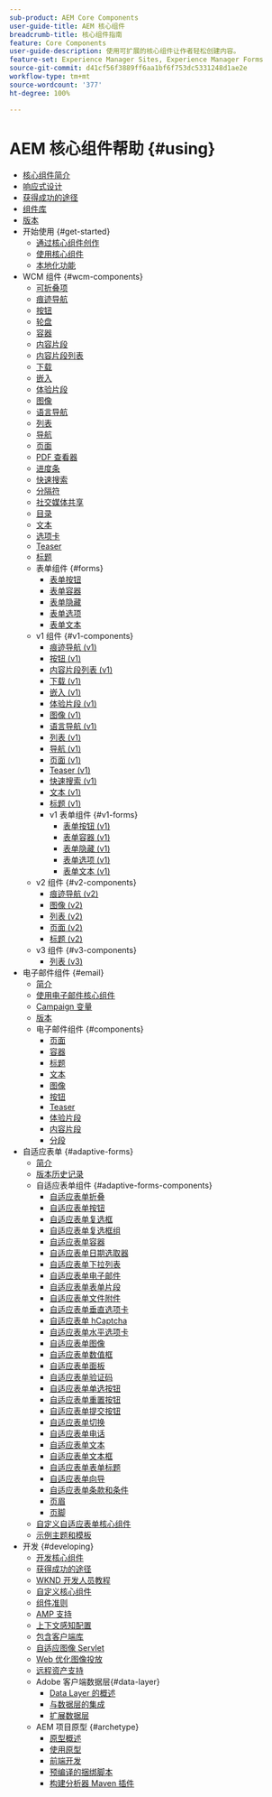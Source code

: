```yaml
---
sub-product: AEM Core Components
user-guide-title: AEM 核心组件
breadcrumb-title: 核心组件指南
feature: Core Components
user-guide-description: 使用可扩展的核心组件让作者轻松创建内容。
feature-set: Experience Manager Sites, Experience Manager Forms
source-git-commit: d41cf56f3889ff6aa1bf6f753dc5331248d1ae2e
workflow-type: tm+mt
source-wordcount: '377'
ht-degree: 100%

---
```



# AEM 核心组件帮助 {#using}

+ [核心组件简介](/help/introduction.md)
+ [响应式设计](/help/responsive.md)
+ [获得成功的途径](/help/developing/success.md)
+ [组件库](https://adobe.com/go/aem_cmp_library_cn)
+ [版本](/help/versions.md)
+ 开始使用 {#get-started}
   + [通过核心组件创作](/help/get-started/authoring.md)
   + [使用核心组件](/help/get-started/using.md)
   + [本地化功能](/help/get-started/localization.md)
+ WCM 组件 {#wcm-components}
   + [可折叠项](/help/components/accordion.md)
   + [痕迹导航](/help/components/breadcrumb.md)
   + [按钮](/help/components/button.md)
   + [轮盘](/help/components/carousel.md)
   + [容器](/help/components/container.md)
   + [内容片段](/help/components/content-fragment-component.md)
   + [内容片段列表](/help/components/content-fragment-list.md)
   + [下载](/help/components/download.md)
   + [嵌入](/help/components/embed.md)
   + [体验片段](/help/components/experience-fragment.md)
   + [图像](/help/components/image.md)
   + [语言导航](/help/components/language-navigation.md)
   + [列表](/help/components/list.md)
   + [导航](/help/components/navigation.md)
   + [页面](/help/components/page.md)
   + [PDF 查看器](/help/components/pdf-viewer.md)
   + [进度条](/help/components/progress-bar.md)
   + [快速搜索](/help/components/quick-search.md)
   + [分隔符](/help/components/separator.md)
   + [社交媒体共享](/help/components/sharing.md)
   + [目录](/help/components/tableofcontents.md)
   + [文本](/help/components/text.md)
   + [选项卡](/help/components/tabs.md)
   + [Teaser](/help/components/teaser.md)
   + [标题](/help/components/title.md)
   + 表单组件 {#forms}
      + [表单按钮](/help/components/forms/form-button.md)
      + [表单容器](/help/components/forms/form-container.md)
      + [表单隐藏](/help/components/forms/form-hidden.md)
      + [表单选项](/help/components/forms/form-options.md)
      + [表单文本](/help/components/forms/form-text.md)
   + v1 组件 {#v1-components}
      + [痕迹导航 (v1)](/help/components/v1/breadcrumb-v1.md)
      + [按钮 (v1)](/help/components/v1/button.md)
      + [内容片段列表 (v1)](/help/components/v1/content-fragment-list.md)
      + [下载 (v1)](/help/components/v1/download.md)
      + [嵌入 (v1)](/help/components/v1/embed.md)
      + [体验片段 (v1)](/help/components/v1/experience-fragment.md)
      + [图像 (v1)](/help/components/v1/image-v1.md)
      + [语言导航 (v1)](/help/components/v1/language-navigation.md)
      + [列表 (v1)](/help/components/v1/list-v1.md)
      + [导航 (v1)](/help/components/v1/navigation.md)
      + [页面 (v1)](/help/components/v1/page-v1.md)
      + [Teaser (v1)](/help/components/v1/teaser.md)
      + [快速搜索 (v1)](/help/components/v1/quick-search.md)
      + [文本 (v1)](/help/components/v1/text-v1.md)
      + [标题 (v1)](/help/components/v1/title-v1.md)
      + v1 表单组件 {#v1-forms}
         + [表单按钮 (v1)](/help/components/v1/form-button-v1.md)
         + [表单容器 (v1)](/help/components/v1/form-container-v1.md)
         + [表单隐藏 (v1)](/help/components/v1/form-hidden-v1.md)
         + [表单选项 (v1)](/help/components/v1/form-options-v1.md)
         + [表单文本 (v1)](/help/components/v1/form-text-v1.md)
   + v2 组件 {#v2-components}
      + [痕迹导航 (v2)](/help/components/v2/breadcrumb.md)
      + [图像 (v2)](/help/components/v2/image.md)
      + [列表 (v2)](/help/components/v2/list.md)
      + [页面 (v2)](/help/components/v2/page.md)
      + [标题 (v2)](/help/components/v2/title.md)
   + v3 组件 {#v3-components}
      + [列表 (v3)](/help/components/v3/list.md)
+ 电子邮件组件 {#email}
   + [简介](/help/email/introduction.md)
   + [使用电子邮件核心组件](/help/email/using.md)
   + [Campaign 变量](/help/email/campaign-variables.md)
   + [版本](/help/email/versions.md)
   + 电子邮件组件 {#components}
      + [页面](/help/email/components/page.md)
      + [容器](/help/email/components/container.md)
      + [标题](/help/email/components/title.md)
      + [文本](/help/email/components/text.md)
      + [图像](/help/email/components/image.md)
      + [按钮](/help/email/components/button.md)
      + [Teaser](/help/email/components/teaser.md)
      + [体验片段](/help/email/components/experience-fragment.md)
      + [内容片段](/help/email/components/content-fragment.md)
      + [分段](/help/email/components/segmentation.md)
+ 自适应表单 {#adaptive-forms}
   + [简介](/help/adaptive-forms/introduction.md)
   + [版本历史记录](/help/adaptive-forms/version.md)
   + 自适应表单组件 {#adaptive-forms-components}
      + [自适应表单折叠](/help/adaptive-forms/components/accordion.md)
      + [自适应表单按钮](/help/adaptive-forms/components/button.md)
      + [自适应表单复选框](/help/adaptive-forms/components/checkbox.md)
      + [自适应表单复选框组](/help/adaptive-forms/components/checkbox-group.md)
      + [自适应表单容器](/help/adaptive-forms/components/form-container.md)
      + [自适应表单日期选取器](/help/adaptive-forms/components/date-picker.md)
      + [自适应表单下拉列表](/help/adaptive-forms/components/drop-down-list.md)
      + [自适应表单电子邮件](/help/adaptive-forms/components/email.md)
      + [自适应表单表单片段](/help/adaptive-forms/components/adaptive-form-fragment.md)
      + [自适应表单文件附件](/help/adaptive-forms/components/file-attachment.md)
      + [自适应表单垂直选项卡](/help/adaptive-forms/components/vertical-tabs.md)
      + [自适应表单 hCaptcha](/help/adaptive-forms/components/hcaptcha.md)
      + [自适应表单水平选项卡](/help/adaptive-forms/components/horizontal-tabs.md)
      + [自适应表单图像](/help/adaptive-forms/components/image.md)
      + [自适应表单数值框](/help/adaptive-forms/components/numeric-box.md)
      + [自适应表单面板](/help/adaptive-forms/components/panel.md)
      + [自适应表单验证码](/help/adaptive-forms/components/adaptive-form-recaptcha.md)
      + [自适应表单单选按钮](/help/adaptive-forms/components/radio-button.md)
      + [自适应表单重置按钮](/help/adaptive-forms/components/reset-button.md)
      + [自适应表单提交按钮](/help/adaptive-forms/components/submit-button.md)
      + [自适应表单切换](/help/adaptive-forms/components/adaptive-form-switch.md)
      + [自适应表单电话](/help/adaptive-forms/components/phone.md)
      + [自适应表单文本](/help/adaptive-forms/components/text.md)
      + [自适应表单文本框](/help/adaptive-forms/components/text-box.md)
      + [自适应表单表单标题](/help/adaptive-forms/components/form-title.md)
      + [自适应表单向导](/help/adaptive-forms/components/wizard.md)
      + [自适应表单条款和条件](/help/adaptive-forms/components/terms-and-conditions.md)
      + [页眉](/help/adaptive-forms/components/header.md)
      + [页脚](/help/adaptive-forms/components/footer.md)
   + [自定义自适应表单核心组件](/help/developing/customize-adaptive-forms-core-components.md)
   + [示例主题和模板](/help/adaptive-forms/sample-themes-templates-form-data-models-core-components.md)
+ 开发 {#developing}
   + [开发核心组件](/help/developing/overview.md)
   + [获得成功的途径](https://experienceleague.adobe.com/docs/experience-manager-core-components/using/success.html)
   + [WKND 开发人员教程](https://experienceleague.adobe.com/docs/experience-manager-learn/getting-started-wknd-tutorial-develop/overview.html)
   + [自定义核心组件](/help/developing/customizing.md)
   + [组件准则](/help/developing/guidelines.md)
   + [AMP 支持](/help/developing/amp.md)
   + [上下文感知配置](/help/developing/context-aware-configs.md)
   + [包含客户端库](/help/developing/including-clientlibs.md)
   + [自适应图像 Servlet](/help/developing/adaptive-image-servlet.md)
   + [Web 优化图像投放](/help/developing/web-optimized-image-delivery.md)
   + [远程资产支持](/help/developing/remote-assets.md)
   + Adobe 客户端数据层{#data-layer}
      + [Data Layer 的概述](/help/developing/data-layer/overview.md)
      + [与数据层的集成](/help/developing/data-layer/integrations.md)
      + [扩展数据层](/help/developing/data-layer/extending.md)
   + AEM 项目原型 {#archetype}
      + [原型概述](/help/developing/archetype/overview.md)
      + [使用原型](/help/developing/archetype/using.md)
      + [前端开发](/help/developing/archetype/front-end.md)
      + [预编译的捆绑脚本](/help/developing/archetype/precompiled-bundled-scripts.md)
      + [构建分析器 Maven 插件](/help/developing/archetype/build-analyzer-maven-plugin.md)
